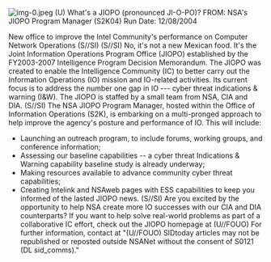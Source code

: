 ![img-0.jpeg](img-0.jpeg)
(U) What's a JIOPO (pronounced JI-O-PO)?
FROM:
NSA's JIOPO Program Manager (S2K04)
Run Date: 12/08/2004

New office to improve the Intel Community's performance on Computer Network Operations (S//SI)
(S//SI) No, it's not a new Mexican food. It's the Joint Information Operations Program Office (JIOPO) established by the FY2003-2007 Intelligence Program Decision Memorandum. The JIOPO was created to enable the Intelligence Community (IC) to better carry out the Information Operations (IO) mission and IO-related activities. Its current focus is to address the number one gap in IO --- cyber threat indications \& warning (I\&W). The JIOPO is staffed by a small team from NSA, CIA and DIA.
(S//SI) The NSA JIOPO Program Manager, hosted within the Office of Information Operations (S2K), is embarking on a multi-pronged approach to help improve the agency's posture and performance of IO. This will include:

- Launching an outreach program, to include forums, working groups, and conference information;
- Assessing our baseline capabilities -- a cyber threat Indications \& Warning capability baseline study is already underway;
- Making resources available to advance community cyber threat capabilities;
- Creating Intelink and NSAweb pages with ESS capabilities to keep you informed of the lasted JIOPO news.
(S//SI) Are you excited by the opportunity to help NSA create more IO successes with our CIA and DIA counterparts? If you want to help solve real-world problems as part of a collaborative IC effort, check out the JIOPO homepage at
(U//FOUO) For further information, contact at
"(U//FOUO) SIDtoday articles may not be republished or reposted outside NSANet without the consent of S0121 (DL sid_comms)."

